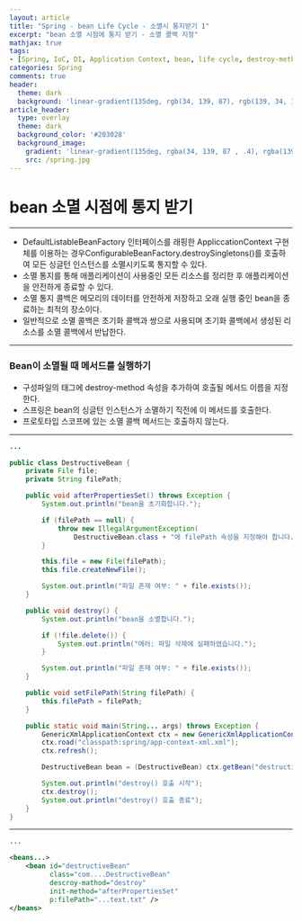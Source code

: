 ```yaml
---
layout: article
title: "Spring - bean Life Cycle - 소멸시 통지받기 1"
excerpt: "bean 소멸 시점에 통지 받기 - 소멸 콜백 지정"
mathjax: true
tags:
- [Spring, IoC, DI, Application Context, bean, life cycle, destroy-method]
categories: Spring
comments: true
header:
  theme: dark
  background: 'linear-gradient(135deg, rgb(34, 139, 87), rgb(139, 34, 139))'
article_header:
  type: overlay
  theme: dark
  background_color: '#203028'
  background_image:
    gradient: 'linear-gradient(135deg, rgba(34, 139, 87 , .4), rgba(139, 34, 139, .4))'
    src: /spring.jpg
---
```


# bean 소멸 시점에 통지 받기

---

- DefaultListableBeanFactory 인터페이스를 래핑한 AppliccationContext 구현체를 이용하는 경우ConfigurableBeanFactory.destroySingletons()를 호출하여 모든 싱글턴 인스턴스를 소멸시키도록 통지할 수 있다.
- 소멸 통지를 통해 애플리케이션이 사용중인 모든 리소스를 정리한 후 애플리케이션을 안전하게 종료할 수 있다.
- 소멸 통지 콜백은 메모리의 데이터를 안전하게 저장하고 오래 실행 중인 bean을 종료하는 최적의 장소이다.
- 일반적으로 소멸 콜백은 초기화 콜백과 쌍으로 사용되며 초기화 콜백에서 생성된 리소스를 소멸 콜백에서 반납한다.

---

### Bean이 소멸될 때 메서드를 실행하기

- 구성파일의 <bean> 태그에 destroy-method 속성을 추가하여 호출될 메서드 이름을 지정한다.
- 스프링은 bean의 싱글턴 인스턴스가 소멸하기 직전에 이 메서드를 호출한다.
- 프로토타입 스코프에 있는 소멸 콜백 메서드는 호출하지 않는다.

---

```java
...

public class DestructiveBean {
	private File file;
	private String filePath;

	public void afterPropertiesSet() throws Exception {
		System.out.println("bean을 초기화합니다.");

		if (filePath == null) {
			throw new IllegalArgumentException(
				DestructiveBean.class + "에 filePath 속성을 지정해야 합니다.");
		}

		this.file = new File(filePath);
		this.file.createNewFile();

		System.out.println("파일 존재 여부: " + file.exists());
	}

	public void destroy() {
		System.out.println("bean을 소멸합니다.");

		if (!file.delete()) {
			System.out.println("에러: 파일 삭제에 실패하였습니다.");
		}

		System.out.println("파일 존재 여부: " + file.exists());
	}

	public void setFilePath(String filePath) {
		this.filePath = filePath;
	}

	public static void main(String... args) throws Exception {
		GenericXmlApplicationContext ctx = new GenericXmlApplicationContext();
		ctx.road("classpath:spring/app-context-xml.xml");
		ctx.refresh();

		DestructiveBean bean = (DestructiveBean) ctx.getBean("destructiveBean");

		System.out.println("destroy() 호출 시작");
		ctx.destroy();
		System.out.println("destroy() 호출 종료");
	}
}
```

---

```xml
...

<beans...>
	<bean id="destructiveBean"
		  class="com....DestructiveBean"
		  descroy-mathod="destroy"
		  init-method="afterPropertiesSet"
		  p:filePath="...text.txt" />
</beans>
```

